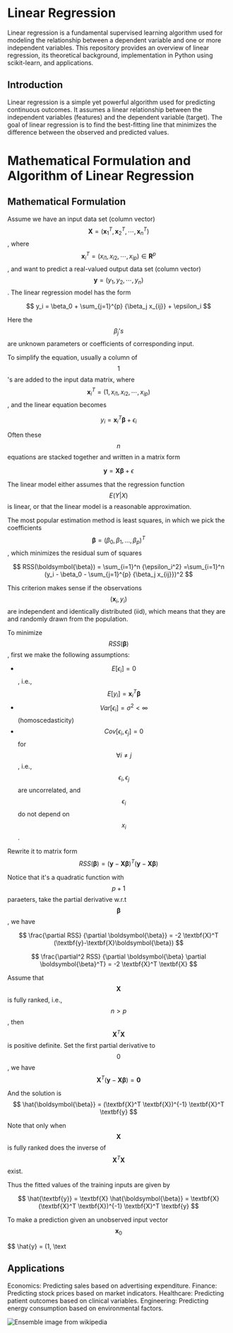 # Linear Regression
Linear regression is a fundamental supervised learning algorithm used for modeling the relationship between a dependent variable and one or more independent variables. This repository provides an overview of linear regression, its theoretical background, implementation in Python using scikit-learn, and applications.


## Introduction
Linear regression is a simple yet powerful algorithm used for predicting continuous outcomes. It assumes a linear relationship between the independent variables (features) and the dependent variable (target). The goal of linear regression is to find the best-fitting line that minimizes the difference between the observed and predicted values.

# Mathematical Formulation and Algorithm of Linear Regression

## Mathematical Formulation

Assume we have an input data set (column vector) $$\textbf{X} = (\textbf{x}_1^T, \textbf{x}_2^T, \cdots, \textbf{x}_n^T)$$, where $$\textbf{x}_i^T = (x_{i1}, x_{i2}, \cdots, x_{ip}) \in \textbf{R}^p$$, and want to predict a real-valued output data set (column vector) $$\textbf{y} = (y_1, y_2, \cdots, y_n)$$. The linear regression model has the form

$$
y_i = \beta_0 + \sum_{j=1}^{p} {\beta_j x_{ij}} + \epsilon_i 
$$

Here the $$\beta_j’s$$ are unknown parameters or coefficients of corresponding input.

To simplify the equation, usually a column of $$1$$'s are added to the input data matrix, where $$\textbf{x}_i^T = (1, x_{i1}, x_{i2}, \cdots, x_{ip})$$, and the linear equation becomes

$$
y_i = \textbf{x}_i^T \boldsymbol{\beta} + \epsilon_i
$$

Often these $$n$$ equations are stacked together and written in a matrix form

$$
\textbf{y} = \textbf{X} \boldsymbol{\beta} + \epsilon
$$

The linear model either assumes that the regression function $$E(Y|X)$$ is linear, or that the linear model is a reasonable approximation. 

The most popular estimation method is least squares, in which we pick the coefficients $$\boldsymbol{\beta} = (\beta_0, \beta_1, . . ., \beta_p)^T$$, which minimizes the residual sum of squares

$$
RSS(\boldsymbol{\beta}) = \sum_{i=1}^n {\epsilon_i^2} =\sum_{i=1}^n (y_i - \beta_0 - \sum_{j=1}^{p} {\beta_j x_{ij}})^2
$$

This criterion makes sense if the observations $$(\textbf{x}_i, y_i)$$ are independent and identically distributed (iid), which means that they are and randomly drawn from the population.

To minimize $$RSS(\boldsymbol{\beta})$$, first we make the following assumptions:
* $$E[\epsilon_i]=0$$, i.e., $$E[y_i]=\textbf{x}_i^T \boldsymbol{\beta}$$
* $$Var[\epsilon_i] = \sigma^2 < \infty$$ (homoscedasticity)
* $$Cov[\epsilon_i, \epsilon_j]=0$$ for $$\forall i \neq j$$, i.e., $$\epsilon_i, \epsilon_j$$ are uncorrelated,
and $$\epsilon_i$$ do not depend on $$x_i$$ .



Rewrite it to matrix form
$$
RSS(\boldsymbol{\beta}) = (\textbf{y}-\textbf{X}\boldsymbol{\beta})^T (\textbf{y}-\textbf{X}\boldsymbol{\beta})
$$

Notice that it's a quadratic function with $$p+1$$ paraeters, take the partial derivative w.r.t $$\boldsymbol{\beta}$$, we have

$$
\frac{\partial RSS} {\partial \boldsymbol{\beta}} = -2 \textbf{X}^T (\textbf{y}-\textbf{X}\boldsymbol{\beta})
$$

$$
\frac{\partial^2 RSS} {\partial \boldsymbol{\beta} \partial \boldsymbol{\beta}^T} = -2 \textbf{X}^T \textbf{X}
$$

Assume that $$\textbf{X}$$ is fully ranked, i.e., $$n>p$$, then $$\textbf{X}^T \textbf{X}$$ is positive definite. Set the first partial derivative to $$0$$, we have
$$
\textbf{X}^T (\textbf{y}-\textbf{X}\boldsymbol{\beta}) = \textbf{0}
$$

And the solution is 
$$
\hat{\boldsymbol{\beta}} = (\textbf{X}^T \textbf{X})^{-1} \textbf{X}^T \textbf{y}
$$

Note that only when $$\textbf{X}$$ is fully ranked does the inverse of $$\textbf{X}^T \textbf{X}$$ exist.

Thus the fitted values of the training inputs are given by

$$
\hat{\textbf{y}} = \textbf{X} \hat{\boldsymbol{\beta}} = \textbf{X} (\textbf{X}^T \textbf{X})^{-1} \textbf{X}^T \textbf{y}
$$

To make a prediction given an unobserved input vector $$\textbf{x}_0$$

$$
\hat{y} = (1, \text




## Applications
Economics: Predicting sales based on advertising expenditure.
Finance: Predicting stock prices based on market indicators.
Healthcare: Predicting patient outcomes based on clinical variables.
Engineering: Predicting energy consumption based on environmental factors.

![Ensemble](https://upload.wikimedia.org/wikipedia/commons/b/b5/Ensemble_Boosting.svg) 
image from wikipedia 
